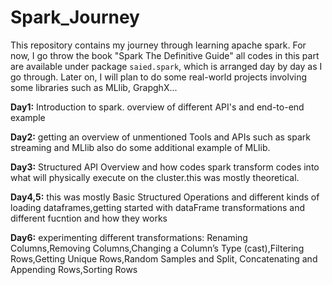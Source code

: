 # Spark_Journey

This repository contains my journey through learning apache spark. For now, I go throw the book "Spark The Definitive Guide" all codes in this part are available under package `saied.spark`, which is arranged day by day as I go through.
Later on, I will plan to do some real-world projects involving some libraries such as MLlib, GrapghX...

**Day1:** Introduction to spark. overview of different API's and end-to-end example

**Day2:** getting an overview of unmentioned Tools and APIs such as spark streaming and MLlib also do some additional example of MLlib.

**Day3:** Structured API Overview and how codes spark transform codes into what will physically execute on the cluster.this was mostly theoretical.

**Day4,5:** this was mostly Basic Structured Operations and different kinds of loading dataframes,getting started with dataFrame transformations and different fucntion and how they works

**Day6:** experimenting different transformations: Renaming Columns,Removing Columns,Changing a Column’s Type (cast),Filtering Rows,Getting Unique Rows,Random Samples and Split, Concatenating and Appending Rows,Sorting Rows
